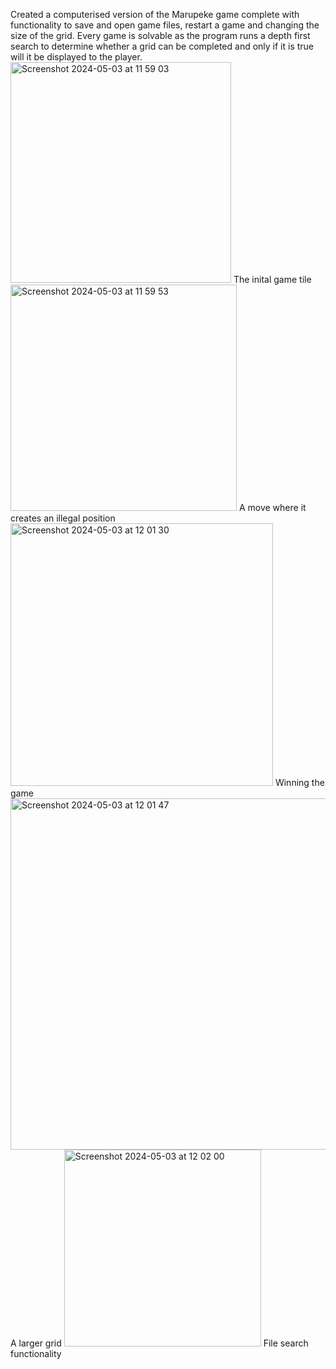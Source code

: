 Created a computerised version of the Marupeke game complete with functionality to save and open game files, restart a game and changing the size of the grid. Every game is solvable as the program runs a depth first search to determine whether a grid can be completed and only if it is true will it be displayed to the player.
<img width="353" alt="Screenshot 2024-05-03 at 11 59 03" src="https://github.com/raksobha/JavaFXGame/assets/114419640/68ba4a25-c152-4eed-9e8a-810b42756156">
The inital game tile
<img width="362" alt="Screenshot 2024-05-03 at 11 59 53" src="https://github.com/raksobha/JavaFXGame/assets/114419640/bed071a3-ae9a-468e-9dab-ed2e12a86a96">
A move where it creates an illegal position
<img width="420" alt="Screenshot 2024-05-03 at 12 01 30" src="https://github.com/raksobha/JavaFXGame/assets/114419640/c79592f2-cdac-4988-bc3b-6686e3c06bc0">
Winning the game
<img width="562" alt="Screenshot 2024-05-03 at 12 01 47" src="https://github.com/raksobha/JavaFXGame/assets/114419640/9e733dd0-ab05-424b-9399-6e373e76a6bb">
A larger grid
<img width="315" alt="Screenshot 2024-05-03 at 12 02 00" src="https://github.com/raksobha/JavaFXGame/assets/114419640/311be2db-368a-4740-a772-bbbd7d2dd1bd">
File search functionality
